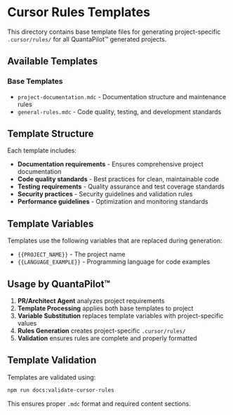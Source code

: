 # Cursor Rules Templates

This directory contains base template files for generating project-specific `.cursor/rules/` for all QuantaPilot™ generated projects.

## Available Templates

### Base Templates
- `project-documentation.mdc` - Documentation structure and maintenance rules
- `general-rules.mdc` - Code quality, testing, and development standards

## Template Structure

Each template includes:

- **Documentation requirements** - Ensures comprehensive project documentation
- **Code quality standards** - Best practices for clean, maintainable code  
- **Testing requirements** - Quality assurance and test coverage standards
- **Security practices** - Security guidelines and validation rules
- **Performance guidelines** - Optimization and monitoring standards

## Template Variables

Templates use the following variables that are replaced during generation:

- `{{PROJECT_NAME}}` - The project name
- `{{LANGUAGE_EXAMPLE}}` - Programming language for code examples

## Usage by QuantaPilot™

1. **PR/Architect Agent** analyzes project requirements
2. **Template Processing** applies both base templates to project
3. **Variable Substitution** replaces template variables with project-specific values
4. **Rules Generation** creates project-specific `.cursor/rules/`
5. **Validation** ensures rules are complete and properly formatted

## Template Validation

Templates are validated using:

```bash
npm run docs:validate-cursor-rules
```

This ensures proper `.mdc` format and required content sections.
